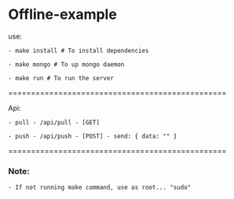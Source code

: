 # Offline-example

use:
    
    - make install # To install dependencies

    - make mongo # To up mongo daemon

    - make run # To run the server

================================================

Api:
    
    - pull - /api/pull - [GET]

    - push - /api/push - [POST] - send: { data: "" }

================================================

### Note:

    - If not running make command, use as root... "sudo"

